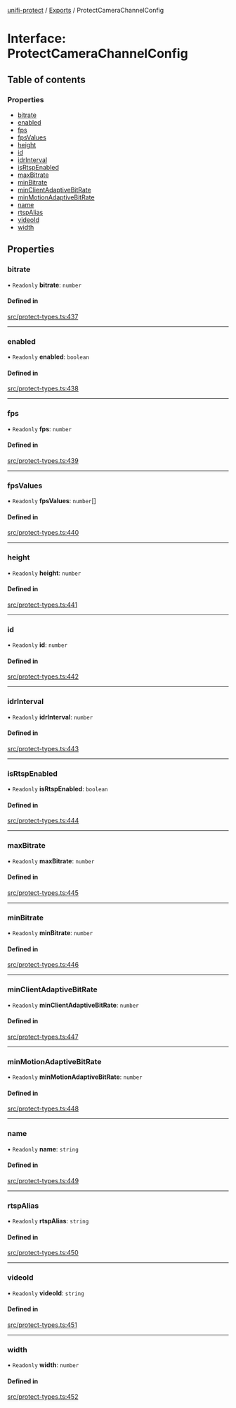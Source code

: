 [unifi-protect](../README.md) / [Exports](../modules.md) / ProtectCameraChannelConfig

# Interface: ProtectCameraChannelConfig

## Table of contents

### Properties

- [bitrate](ProtectCameraChannelConfig.md#bitrate)
- [enabled](ProtectCameraChannelConfig.md#enabled)
- [fps](ProtectCameraChannelConfig.md#fps)
- [fpsValues](ProtectCameraChannelConfig.md#fpsvalues)
- [height](ProtectCameraChannelConfig.md#height)
- [id](ProtectCameraChannelConfig.md#id)
- [idrInterval](ProtectCameraChannelConfig.md#idrinterval)
- [isRtspEnabled](ProtectCameraChannelConfig.md#isrtspenabled)
- [maxBitrate](ProtectCameraChannelConfig.md#maxbitrate)
- [minBitrate](ProtectCameraChannelConfig.md#minbitrate)
- [minClientAdaptiveBitRate](ProtectCameraChannelConfig.md#minclientadaptivebitrate)
- [minMotionAdaptiveBitRate](ProtectCameraChannelConfig.md#minmotionadaptivebitrate)
- [name](ProtectCameraChannelConfig.md#name)
- [rtspAlias](ProtectCameraChannelConfig.md#rtspalias)
- [videoId](ProtectCameraChannelConfig.md#videoid)
- [width](ProtectCameraChannelConfig.md#width)

## Properties

### bitrate

• `Readonly` **bitrate**: `number`

#### Defined in

[src/protect-types.ts:437](https://github.com/hjdhjd/unifi-protect/blob/a8068b4/src/protect-types.ts#L437)

___

### enabled

• `Readonly` **enabled**: `boolean`

#### Defined in

[src/protect-types.ts:438](https://github.com/hjdhjd/unifi-protect/blob/a8068b4/src/protect-types.ts#L438)

___

### fps

• `Readonly` **fps**: `number`

#### Defined in

[src/protect-types.ts:439](https://github.com/hjdhjd/unifi-protect/blob/a8068b4/src/protect-types.ts#L439)

___

### fpsValues

• `Readonly` **fpsValues**: `number`[]

#### Defined in

[src/protect-types.ts:440](https://github.com/hjdhjd/unifi-protect/blob/a8068b4/src/protect-types.ts#L440)

___

### height

• `Readonly` **height**: `number`

#### Defined in

[src/protect-types.ts:441](https://github.com/hjdhjd/unifi-protect/blob/a8068b4/src/protect-types.ts#L441)

___

### id

• `Readonly` **id**: `number`

#### Defined in

[src/protect-types.ts:442](https://github.com/hjdhjd/unifi-protect/blob/a8068b4/src/protect-types.ts#L442)

___

### idrInterval

• `Readonly` **idrInterval**: `number`

#### Defined in

[src/protect-types.ts:443](https://github.com/hjdhjd/unifi-protect/blob/a8068b4/src/protect-types.ts#L443)

___

### isRtspEnabled

• `Readonly` **isRtspEnabled**: `boolean`

#### Defined in

[src/protect-types.ts:444](https://github.com/hjdhjd/unifi-protect/blob/a8068b4/src/protect-types.ts#L444)

___

### maxBitrate

• `Readonly` **maxBitrate**: `number`

#### Defined in

[src/protect-types.ts:445](https://github.com/hjdhjd/unifi-protect/blob/a8068b4/src/protect-types.ts#L445)

___

### minBitrate

• `Readonly` **minBitrate**: `number`

#### Defined in

[src/protect-types.ts:446](https://github.com/hjdhjd/unifi-protect/blob/a8068b4/src/protect-types.ts#L446)

___

### minClientAdaptiveBitRate

• `Readonly` **minClientAdaptiveBitRate**: `number`

#### Defined in

[src/protect-types.ts:447](https://github.com/hjdhjd/unifi-protect/blob/a8068b4/src/protect-types.ts#L447)

___

### minMotionAdaptiveBitRate

• `Readonly` **minMotionAdaptiveBitRate**: `number`

#### Defined in

[src/protect-types.ts:448](https://github.com/hjdhjd/unifi-protect/blob/a8068b4/src/protect-types.ts#L448)

___

### name

• `Readonly` **name**: `string`

#### Defined in

[src/protect-types.ts:449](https://github.com/hjdhjd/unifi-protect/blob/a8068b4/src/protect-types.ts#L449)

___

### rtspAlias

• `Readonly` **rtspAlias**: `string`

#### Defined in

[src/protect-types.ts:450](https://github.com/hjdhjd/unifi-protect/blob/a8068b4/src/protect-types.ts#L450)

___

### videoId

• `Readonly` **videoId**: `string`

#### Defined in

[src/protect-types.ts:451](https://github.com/hjdhjd/unifi-protect/blob/a8068b4/src/protect-types.ts#L451)

___

### width

• `Readonly` **width**: `number`

#### Defined in

[src/protect-types.ts:452](https://github.com/hjdhjd/unifi-protect/blob/a8068b4/src/protect-types.ts#L452)
